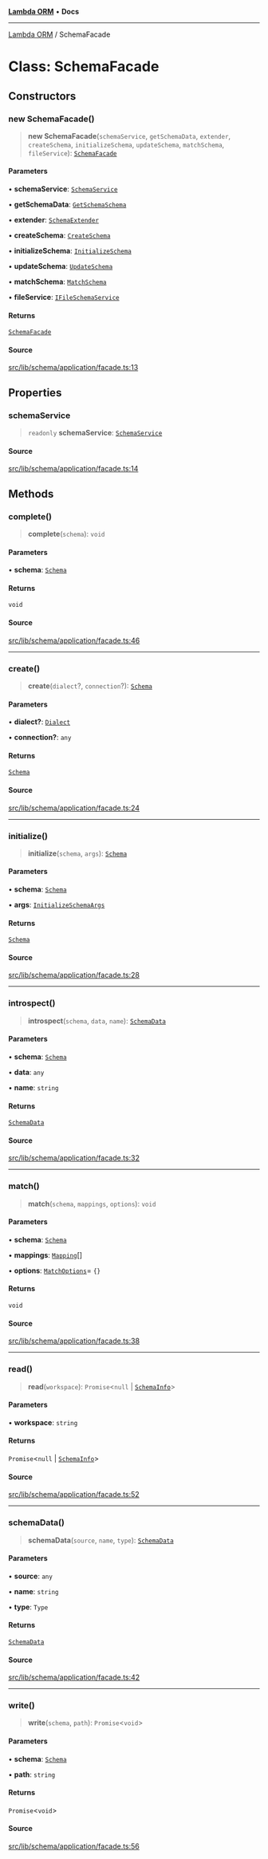 [**Lambda ORM**](../README.md) • **Docs**

***

[Lambda ORM](../README.md) / SchemaFacade

# Class: SchemaFacade

## Constructors

### new SchemaFacade()

> **new SchemaFacade**(`schemaService`, `getSchemaData`, `extender`, `createSchema`, `initializeSchema`, `updateSchema`, `matchSchema`, `fileService`): [`SchemaFacade`](SchemaFacade.md)

#### Parameters

• **schemaService**: [`SchemaService`](SchemaService.md)

• **getSchemaData**: [`GetSchemaSchema`](GetSchemaSchema.md)

• **extender**: [`SchemaExtender`](SchemaExtender.md)

• **createSchema**: [`CreateSchema`](CreateSchema.md)

• **initializeSchema**: [`InitializeSchema`](InitializeSchema.md)

• **updateSchema**: [`UpdateSchema`](UpdateSchema.md)

• **matchSchema**: [`MatchSchema`](MatchSchema.md)

• **fileService**: [`IFileSchemaService`](../interfaces/IFileSchemaService.md)

#### Returns

[`SchemaFacade`](SchemaFacade.md)

#### Source

[src/lib/schema/application/facade.ts:13](https://github.com/lambda-orm/lambdaorm-base/blob/2b4bbf4c1401295bf2ed95d8b326e6cfc5d3f301/src/lib/schema/application/facade.ts#L13)

## Properties

### schemaService

> `readonly` **schemaService**: [`SchemaService`](SchemaService.md)

#### Source

[src/lib/schema/application/facade.ts:14](https://github.com/lambda-orm/lambdaorm-base/blob/2b4bbf4c1401295bf2ed95d8b326e6cfc5d3f301/src/lib/schema/application/facade.ts#L14)

## Methods

### complete()

> **complete**(`schema`): `void`

#### Parameters

• **schema**: [`Schema`](../interfaces/Schema.md)

#### Returns

`void`

#### Source

[src/lib/schema/application/facade.ts:46](https://github.com/lambda-orm/lambdaorm-base/blob/2b4bbf4c1401295bf2ed95d8b326e6cfc5d3f301/src/lib/schema/application/facade.ts#L46)

***

### create()

> **create**(`dialect`?, `connection`?): [`Schema`](../interfaces/Schema.md)

#### Parameters

• **dialect?**: [`Dialect`](../enumerations/Dialect.md)

• **connection?**: `any`

#### Returns

[`Schema`](../interfaces/Schema.md)

#### Source

[src/lib/schema/application/facade.ts:24](https://github.com/lambda-orm/lambdaorm-base/blob/2b4bbf4c1401295bf2ed95d8b326e6cfc5d3f301/src/lib/schema/application/facade.ts#L24)

***

### initialize()

> **initialize**(`schema`, `args`): [`Schema`](../interfaces/Schema.md)

#### Parameters

• **schema**: [`Schema`](../interfaces/Schema.md)

• **args**: [`InitializeSchemaArgs`](../interfaces/InitializeSchemaArgs.md)

#### Returns

[`Schema`](../interfaces/Schema.md)

#### Source

[src/lib/schema/application/facade.ts:28](https://github.com/lambda-orm/lambdaorm-base/blob/2b4bbf4c1401295bf2ed95d8b326e6cfc5d3f301/src/lib/schema/application/facade.ts#L28)

***

### introspect()

> **introspect**(`schema`, `data`, `name`): [`SchemaData`](../interfaces/SchemaData.md)

#### Parameters

• **schema**: [`Schema`](../interfaces/Schema.md)

• **data**: `any`

• **name**: `string`

#### Returns

[`SchemaData`](../interfaces/SchemaData.md)

#### Source

[src/lib/schema/application/facade.ts:32](https://github.com/lambda-orm/lambdaorm-base/blob/2b4bbf4c1401295bf2ed95d8b326e6cfc5d3f301/src/lib/schema/application/facade.ts#L32)

***

### match()

> **match**(`schema`, `mappings`, `options`): `void`

#### Parameters

• **schema**: [`Schema`](../interfaces/Schema.md)

• **mappings**: [`Mapping`](../interfaces/Mapping.md)[]

• **options**: [`MatchOptions`](../interfaces/MatchOptions.md)= `{}`

#### Returns

`void`

#### Source

[src/lib/schema/application/facade.ts:38](https://github.com/lambda-orm/lambdaorm-base/blob/2b4bbf4c1401295bf2ed95d8b326e6cfc5d3f301/src/lib/schema/application/facade.ts#L38)

***

### read()

> **read**(`workspace`): `Promise`\<`null` \| [`SchemaInfo`](../interfaces/SchemaInfo.md)\>

#### Parameters

• **workspace**: `string`

#### Returns

`Promise`\<`null` \| [`SchemaInfo`](../interfaces/SchemaInfo.md)\>

#### Source

[src/lib/schema/application/facade.ts:52](https://github.com/lambda-orm/lambdaorm-base/blob/2b4bbf4c1401295bf2ed95d8b326e6cfc5d3f301/src/lib/schema/application/facade.ts#L52)

***

### schemaData()

> **schemaData**(`source`, `name`, `type`): [`SchemaData`](../interfaces/SchemaData.md)

#### Parameters

• **source**: `any`

• **name**: `string`

• **type**: `Type`

#### Returns

[`SchemaData`](../interfaces/SchemaData.md)

#### Source

[src/lib/schema/application/facade.ts:42](https://github.com/lambda-orm/lambdaorm-base/blob/2b4bbf4c1401295bf2ed95d8b326e6cfc5d3f301/src/lib/schema/application/facade.ts#L42)

***

### write()

> **write**(`schema`, `path`): `Promise`\<`void`\>

#### Parameters

• **schema**: [`Schema`](../interfaces/Schema.md)

• **path**: `string`

#### Returns

`Promise`\<`void`\>

#### Source

[src/lib/schema/application/facade.ts:56](https://github.com/lambda-orm/lambdaorm-base/blob/2b4bbf4c1401295bf2ed95d8b326e6cfc5d3f301/src/lib/schema/application/facade.ts#L56)
